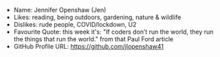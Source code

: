 - Name: Jennifer Openshaw (Jen)
- Likes: reading, being outdoors, gardening, nature & wildlife
- Dislikes: rude people, COVID/lockdown, U2
- Favourite Quote: this week it's: "If coders don’t run the world, they run the things that run the world." from that Paul Ford article
- GitHub Profile URL: https://github.com/jlopenshaw41
